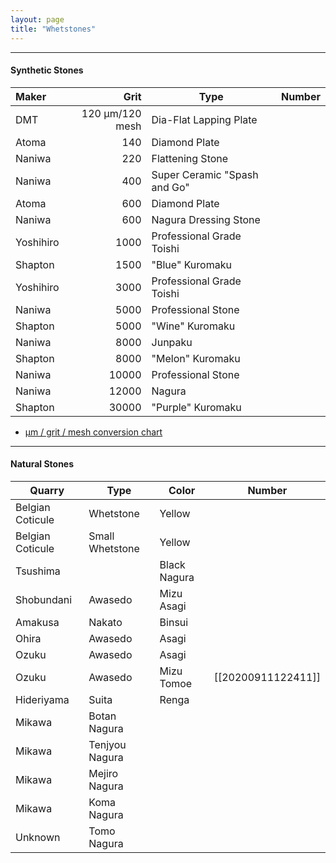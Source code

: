 ```yaml
---
layout: page
title: "Whetstones"
---
```


---

#### Synthetic Stones

| Maker  | Grit | Type | Number |
| :--- | ---: | --- | :--- | 
| DMT | 120 μm/120 mesh | Dia-Flat Lapping Plate |
| Atoma | 140 | Diamond Plate |
| Naniwa | 220 | Flattening Stone |
| Naniwa | 400 | Super Ceramic "Spash and Go" |
| Atoma | 600 | Diamond Plate |
| Naniwa | 600 | Nagura Dressing Stone |
| Yoshihiro | 1000 | Professional Grade Toishi |
| Shapton | 1500 | "Blue" Kuromaku |
| Yoshihiro | 3000 | Professional Grade Toishi |
| Naniwa | 5000 | Professional Stone |
| Shapton | 5000 | "Wine" Kuromaku |
| Naniwa | 8000 | Junpaku |
| Shapton | 8000 | "Melon" Kuromaku |
| Naniwa | 10000 | Professional Stone |
| Naniwa | 12000 | Nagura |
| Shapton | 30000 | "Purple" Kuromaku |

- [μm / grit / mesh conversion chart](https://www.markvlab.com/images/stories/pdf/GRIT-MICRON-MESH-CONVERSIONS.pdf)

---

#### Natural Stones

| Quarry | Type | Color | Number |
| --- | --- | --- | --- |
| Belgian Coticule | Whetstone | Yellow |
| Belgian Coticule | Small Whetstone | Yellow |
|Tsushima  | | Black Nagura |
| Shobundani | Awasedo| Mizu Asagi |
| Amakusa | Nakato | Binsui |
| Ohira | Awasedo | Asagi |
| Ozuku | Awasedo | Asagi |
| Ozuku | Awasedo | Mizu Tomoe | [[20200911122411]] |
| Hideriyama | Suita | Renga |
| Mikawa | Botan Nagura | |
|Mikawa | Tenjyou Nagura | |
| Mikawa | Mejiro Nagura | |
| Mikawa | Koma Nagura | |
| Unknown | Tomo Nagura | |